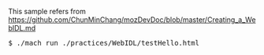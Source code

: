 This sample refers from https://github.com/ChunMinChang/mozDevDoc/blob/master/Creating_a_WebIDL.md

<pre>
$ ./mach run ./practices/WebIDL/testHello.html
</pre>
